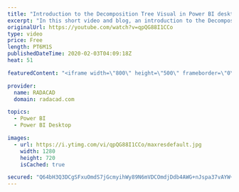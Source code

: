 ```yaml
---
title: "Introduction to the Decomposition Tree Visual in Power BI desktop"
excerpt: "In this short video and blog, an introduction to the Decomposition tree has been provided"
originalUrl: https://youtube.com/watch?v=qpQG88I1CCo
type: video
price: Free
length: PT6M1S
publishedDateTime: 2020-02-03T04:09:18Z
heat: 51

featuredContent: "<iframe width=\"800\" height=\"500\" frameborder=\"0\" src=\"https://www.youtube.com/embed/qpQG88I1CCo\" allow=\"accelerometer; autoplay; encrypted-media; gyroscope; picture-in-picture\" allowfullscreen></iframe>"

provider:
  name: RADACAD
  domain: radacad.com

topics:
  - Power BI
  - Power BI Desktop

images:
  - url: https://i.ytimg.com/vi/qpQG88I1CCo/maxresdefault.jpg
    width: 1280
    height: 720
    isCached: true

secured: "Q64bH3Q3DCgSFxuOmdS7jGcmyihWy89N6mVDCOmdjDdb4AWG+nJspa37vAYW+XeH6p6DjSCFpyreF1Ty4E+bSUrdBTBV3OxzvQQAGKX8TH9db7QWIxR+xYavBK2LxE5aYDRRxP2tRuFM4vjusfu8nnBusAyNO9/JDSihGGdIFRj1XB10HfNl0YwL4L775HrMSMC8m7Aa+/kUCf82suHlaleDg329eI13ceWZlGCFPKsHB3RnEgwEqaRI+zJzEiCwWS2Os8BYmx0sQdNwyetbgmwiJwsHR8M/iNUPuAuSalFEIL2YOOVdaG7yYru+fbhX+h+GpPkQHgAE7ZSCUuB9iSUY8vsMhc2OQSRs7cbbpd/+xgXP2sOjPIgshR+J7DdVDH6ym+9nyHFRugN3hBDrzgwNwyIdehwf/hahoWDFoYA=;u0Mi8WQIMV88EbeS1+58YQ=="
---
```


